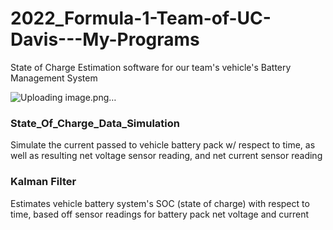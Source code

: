 # 2022_Formula-1-Team-of-UC-Davis---My-Programs
State of Charge Estimation software for our team's vehicle's Battery Management System

![Uploading image.png…]()

### State_Of_Charge_Data_Simulation
Simulate the current passed to vehicle battery pack w/ respect to time,
as well as resulting net voltage sensor reading, and net current sensor reading

### Kalman Filter
Estimates vehicle battery system's SOC (state of charge) with respect to time,
based off sensor readings for battery pack net voltage and current

